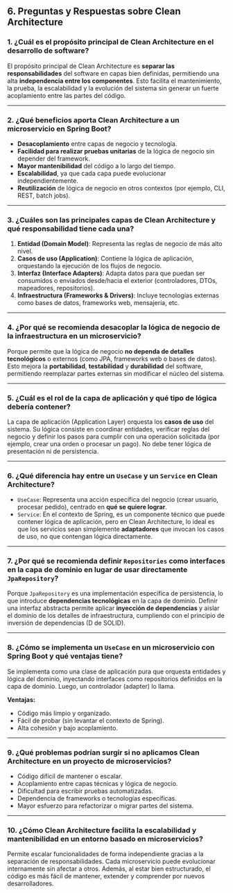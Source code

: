 
## 6. Preguntas y Respuestas sobre Clean Architecture

### 1. ¿Cuál es el propósito principal de Clean Architecture en el desarrollo de software?

El propósito principal de Clean Architecture es **separar las responsabilidades** del software en capas bien definidas, permitiendo una alta **independencia entre los componentes**. Esto facilita el mantenimiento, la prueba, la escalabilidad y la evolución del sistema sin generar un fuerte acoplamiento entre las partes del código.

---

### 2. ¿Qué beneficios aporta Clean Architecture a un microservicio en Spring Boot?

- **Desacoplamiento** entre capas de negocio y tecnología.
- **Facilidad para realizar pruebas unitarias** de la lógica de negocio sin depender del framework.
- **Mayor mantenibilidad** del código a lo largo del tiempo.
- **Escalabilidad**, ya que cada capa puede evolucionar independientemente.
- **Reutilización** de lógica de negocio en otros contextos (por ejemplo, CLI, REST, batch jobs).

---

### 3. ¿Cuáles son las principales capas de Clean Architecture y qué responsabilidad tiene cada una?

1. **Entidad (Domain Model)**: Representa las reglas de negocio de más alto nivel.
2. **Casos de uso (Application)**: Contiene la lógica de aplicación, orquestando la ejecución de los flujos de negocio.
3. **Interfaz (Interface Adapters)**: Adapta datos para que puedan ser consumidos o enviados desde/hacia el exterior (controladores, DTOs, mapeadores, repositorios).
4. **Infraestructura (Frameworks & Drivers)**: Incluye tecnologías externas como bases de datos, frameworks web, mensajería, etc.

---

### 4. ¿Por qué se recomienda desacoplar la lógica de negocio de la infraestructura en un microservicio?

Porque permite que la lógica de negocio **no dependa de detalles tecnológicos** o externos (como JPA, frameworks web o bases de datos). Esto mejora la **portabilidad**, **testabilidad** y **durabilidad** del software, permitiendo reemplazar partes externas sin modificar el núcleo del sistema.

---

### 5. ¿Cuál es el rol de la capa de aplicación y qué tipo de lógica debería contener?

La capa de aplicación (Application Layer) orquesta los **casos de uso** del sistema. Su lógica consiste en coordinar entidades, verificar reglas del negocio y definir los pasos para cumplir con una operación solicitada (por ejemplo, crear una orden o procesar un pago). No debe tener lógica de presentación ni de persistencia.

---

### 6. ¿Qué diferencia hay entre un `UseCase` y un `Service` en Clean Architecture?

- `UseCase`: Representa una acción específica del negocio (crear usuario, procesar pedido), centrado en **qué se quiere lograr**.
- `Service`: En el contexto de Spring, es un componente técnico que puede contener lógica de aplicación, pero en Clean Architecture, lo ideal es que los servicios sean simplemente **adaptadores** que invocan los casos de uso, no que contengan lógica directamente.

---

### 7. ¿Por qué se recomienda definir `Repositories` como interfaces en la capa de dominio en lugar de usar directamente `JpaRepository`?

Porque `JpaRepository` es una implementación específica de persistencia, lo que introduce **dependencias tecnológicas** en la capa de dominio. Definir una interfaz abstracta permite aplicar **inyección de dependencias** y aislar el dominio de los detalles de infraestructura, cumpliendo con el principio de inversión de dependencias (D de SOLID).

---

### 8. ¿Cómo se implementa un `UseCase` en un microservicio con Spring Boot y qué ventajas tiene?

Se implementa como una clase de aplicación pura que orquesta entidades y lógica del dominio, inyectando interfaces como repositorios definidos en la capa de dominio. Luego, un controlador (adapter) lo llama.

**Ventajas:**
- Código más limpio y organizado.
- Fácil de probar (sin levantar el contexto de Spring).
- Alta cohesión y bajo acoplamiento.

---

### 9. ¿Qué problemas podrían surgir si no aplicamos Clean Architecture en un proyecto de microservicios?

- Código difícil de mantener o escalar.
- Acoplamiento entre capas técnicas y lógica de negocio.
- Dificultad para escribir pruebas automatizadas.
- Dependencia de frameworks o tecnologías específicas.
- Mayor esfuerzo para refactorizar o migrar partes del sistema.

---

### 10. ¿Cómo Clean Architecture facilita la escalabilidad y mantenibilidad en un entorno basado en microservicios?

Permite escalar funcionalidades de forma independiente gracias a la separación de responsabilidades. Cada microservicio puede evolucionar internamente sin afectar a otros. Además, al estar bien estructurado, el código es más fácil de mantener, extender y comprender por nuevos desarrolladores.

